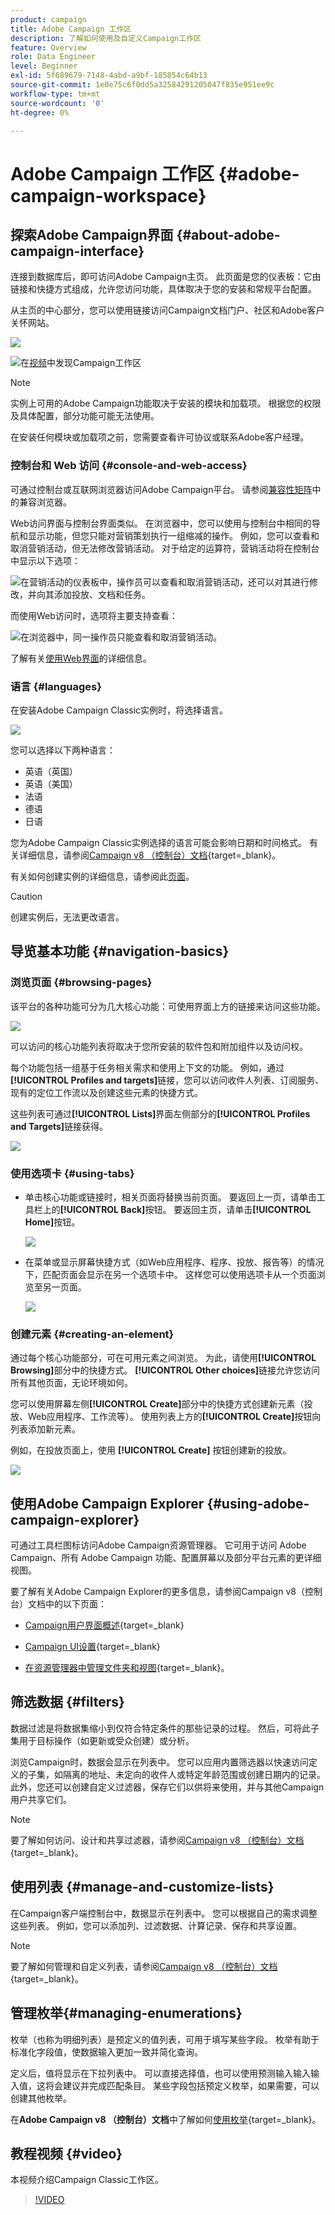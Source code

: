```yaml
---
product: campaign
title: Adobe Campaign 工作区
description: 了解如何使用及自定义Campaign工作区
feature: Overview
role: Data Engineer
level: Beginner
exl-id: 5f689679-7148-4abd-a9bf-185854c64b13
source-git-commit: 1e0e75c6f0dd5a32584291205047f835e951ee9c
workflow-type: tm+mt
source-wordcount: '0'
ht-degree: 0%

---
```


# Adobe Campaign 工作区 {#adobe-campaign-workspace}

## 探索Adobe Campaign界面 {#about-adobe-campaign-interface}

连接到数据库后，即可访问Adobe Campaign主页。 此页面是您的仪表板：它由链接和快捷方式组成，允许您访问功能，具体取决于您的安装和常规平台配置。

从主页的中心部分，您可以使用链接访问Campaign文档门户、社区和Adobe客户关怀网站。

![](assets/d_ncs_user_interface_home.png)

![](assets/do-not-localize/how-to-video.png)在[视频](#video)中发现Campaign工作区

>[!NOTE]
>
>实例上可用的Adobe Campaign功能取决于安装的模块和加载项。 根据您的权限及具体配置，部分功能可能无法使用。
>
>在安装任何模块或加载项之前，您需要查看许可协议或联系Adobe客户经理。

### 控制台和 Web 访问 {#console-and-web-access}

可通过控制台或互联网浏览器访问Adobe Campaign平台。 请参阅[兼容性矩阵](../../rn/using/compatibility-matrix.md#Browsers)中的兼容浏览器。

Web访问界面与控制台界面类似。 在浏览器中，您可以使用与控制台中相同的导航和显示功能，但您只能对营销策划执行一组缩减的操作。 例如，您可以查看和取消营销活动，但无法修改营销活动。 对于给定的运算符，营销活动将在控制台中显示以下选项：

![在营销活动的仪表板中，操作员可以查看和取消营销活动，还可以对其进行修改，并向其添加投放、文档和任务。](assets/operation_from_console.png)

而使用Web访问时，选项将主要支持查看：

![在浏览器中，同一操作员只能查看和取消营销活动。](assets/operation_from_web.png)

了解有关[使用Web界面](../../campaign/using/accessing-marketing-campaigns.md#using-the-web-interface-)的详细信息。

### 语言 {#languages}

在安装Adobe Campaign Classic实例时，将选择语言。

![](assets/language.png)

您可以选择以下两种语言：

* 英语（英国）
* 英语（美国）
* 法语
* 德语
* 日语

您为Adobe Campaign Classic实例选择的语言可能会影响日期和时间格式。 有关详细信息，请参阅[Campaign v8 （控制台）文档](https://experienceleague.adobe.com/zh-hans/docs/campaign/campaign-v8/new/campaign-ui){target=_blank}。

有关如何创建实例的详细信息，请参阅此[页面](../../installation/using/creating-an-instance-and-logging-on.md)。

>[!CAUTION]
>
>创建实例后，无法更改语言。

## 导览基本功能 {#navigation-basics}

### 浏览页面 {#browsing-pages}

该平台的各种功能可分为几大核心功能：可使用界面上方的链接来访问这些功能。

![](assets/overview_home.png)

可以访问的核心功能列表将取决于您所安装的软件包和附加组件以及访问权。

每个功能包括一组基于任务相关需求和使用上下文的功能。 例如，通过&#x200B;**[!UICONTROL Profiles and targets]**&#x200B;链接，您可以访问收件人列表、订阅服务、现有的定位工作流以及创建这些元素的快捷方式。

这些列表可通过&#x200B;**[!UICONTROL Lists]**&#x200B;界面左侧部分的&#x200B;**[!UICONTROL Profiles and Targets]**&#x200B;链接获得。

![](assets/recipient_list_overview.png)

### 使用选项卡 {#using-tabs}

* 单击核心功能或链接时，相关页面将替换当前页面。 要返回上一页，请单击工具栏上的&#x200B;**[!UICONTROL Back]**&#x200B;按钮。 要返回主页，请单击&#x200B;**[!UICONTROL Home]**&#x200B;按钮。

  ![](assets/d_ncs_user_interface_back_home_buttons.png)

* 在菜单或显示屏幕快捷方式（如Web应用程序、程序、投放、报告等）的情况下，匹配页面会显示在另一个选项卡中。 这样您可以使用选项卡从一个页面浏览至另一页面。

  ![](assets/d_ncs_user_interface_tabs.png)

### 创建元素 {#creating-an-element}

通过每个核心功能部分，可在可用元素之间浏览。 为此，请使用&#x200B;**[!UICONTROL Browsing]**&#x200B;部分中的快捷方式。 **[!UICONTROL Other choices]**&#x200B;链接允许您访问所有其他页面，无论环境如何。

您可以使用屏幕左侧&#x200B;**[!UICONTROL Create]**&#x200B;部分中的快捷方式创建新元素（投放、Web应用程序、工作流等）。 使用列表上方的&#x200B;**[!UICONTROL Create]**&#x200B;按钮向列表添加新元素。

例如，在投放页面上，使用 **[!UICONTROL Create]** 按钮创建新的投放。

![](assets/d_ncs_user_interface_tab_add_del.png)


## 使用Adobe Campaign Explorer {#using-adobe-campaign-explorer}

可通过工具栏图标访问Adobe Campaign资源管理器。 它可用于访问 Adobe Campaign、所有 Adobe Campaign 功能、配置屏幕以及部分平台元素的更详细视图。

要了解有关Adobe Campaign Explorer的更多信息，请参阅Campaign v8（控制台）文档中的以下页面：

* [Campaign用户界面概述](https://experienceleague.adobe.com/zh-hans/docs/campaign/campaign-v8/new/campaign-ui){target=_blank}

* [Campaign UI设置](https://experienceleague.adobe.com/en/docs/campaign/campaign-v8/config/configuration/ui-settings){target=_blank}

* [在资源管理器中管理文件夹和视图](https://experienceleague.adobe.com/zh-hans/docs/campaign/campaign-v8/config/configuration/folders-and-views){target=_blank}。


## 筛选数据 {#filters}

数据过滤是将数据集缩小到仅符合特定条件的那些记录的过程。 然后，可将此子集用于目标操作（如更新或受众创建）或分析。

浏览Campaign时，数据会显示在列表中。 您可以应用内置筛选器以快速访问定义的子集，如隔离的地址、未定向的收件人或特定年龄范围或创建日期内的记录。 此外，您还可以创建自定义过滤器，保存它们以供将来使用，并与其他Campaign用户共享它们。

>[!NOTE]
>
>要了解如何访问、设计和共享过滤器，请参阅[Campaign v8 （控制台）文档](https://experienceleague.adobe.com/en/docs/campaign/campaign-v8/audience/create-filters){target=_blank}。


## 使用列表 {#manage-and-customize-lists}

在Campaign客户端控制台中，数据显示在列表中。 您可以根据自己的需求调整这些列表。 例如，您可以添加列、过滤数据、计算记录、保存和共享设置。

>[!NOTE]
>
>要了解如何管理和自定义列表，请参阅[Campaign v8 （控制台）文档](https://experienceleague.adobe.com/en/docs/campaign/campaign-v8/config/configuration/ui-settings#customize-lists){target=_blank}。

## 管理枚举{#managing-enumerations}

枚举（也称为明细列表）是预定义的值列表，可用于填写某些字段。 枚举有助于标准化字段值，使数据输入更加一致并简化查询。

定义后，值将显示在下拉列表中。 可以直接选择值，也可以使用预测输入输入输入值，这将会建议并完成匹配条目。 某些字段包括预定义枚举，如果需要，可以创建其他枚举。

在&#x200B;**Adobe Campaign v8 （控制台）文档**&#x200B;中了解如何[使用枚举](https://experienceleague.adobe.com/zh-hans/docs/campaign/campaign-v8/config/settings/enumerations){target=_blank}。

## 教程视频 {#video}

本视频介绍Campaign Classic工作区。

>[!VIDEO](https://video.tv.adobe.com/v/39534?quality=12&captions=chi_hans)
